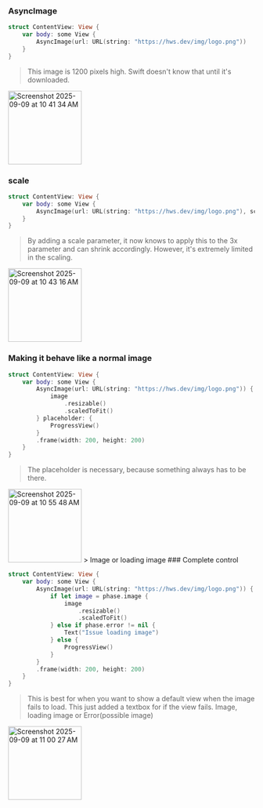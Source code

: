 ### AsyncImage

```swift
struct ContentView: View {
    var body: some View {
        AsyncImage(url: URL(string: "https://hws.dev/img/logo.png"))
    }
}
```
> This image is 1200 pixels high. Swift doesn't know that until it's downloaded. 
<img width="150" alt="Screenshot 2025-09-09 at 10 41 34 AM" src="https://github.com/user-attachments/assets/7772136a-2a5e-4c38-96ee-243e220f0400" />

### scale

```swift
struct ContentView: View {
    var body: some View {
        AsyncImage(url: URL(string: "https://hws.dev/img/logo.png"), scale: 3)
    }
}
```
> By adding a scale parameter, it now knows to apply this to the 3x parameter and can shrink accordingly.
> However, it's extremely limited in the scaling.
<img width="150" alt="Screenshot 2025-09-09 at 10 43 16 AM" src="https://github.com/user-attachments/assets/30f20ec0-96e3-4cf1-88b3-065e2a418f52" />

### Making it behave like a normal image

```swift
struct ContentView: View {
    var body: some View {
        AsyncImage(url: URL(string: "https://hws.dev/img/logo.png")) { image in
            image
                .resizable()
                .scaledToFit()
        } placeholder: {
            ProgressView()
        }
        .frame(width: 200, height: 200)
    }
}
```
> The placeholder is necessary, because something always has to be there.
<img width="150" alt="Screenshot 2025-09-09 at 10 55 48 AM" src="https://github.com/user-attachments/assets/6bab35bf-ff38-42e8-b3b3-e5b6fd44aa50" />
> Image or loading image
### Complete control

```swift
struct ContentView: View {
    var body: some View {
        AsyncImage(url: URL(string: "https://hws.dev/img/logo.png")) { phase in
            if let image = phase.image {
                image
                    .resizable()
                    .scaledToFit()
            } else if phase.error != nil {
                Text("Issue loading image")
            } else {
                ProgressView()
            }
        }
        .frame(width: 200, height: 200)
    }
}
```
> This is best for when you want to show a default view when the image fails to load. This just added a textbox for if the view fails.
> Image, loading image or Error(possible image)
<img width="150" alt="Screenshot 2025-09-09 at 11 00 27 AM" src="https://github.com/user-attachments/assets/0e4b32b2-8645-43da-ac4a-40f2c83cf1a6" />

